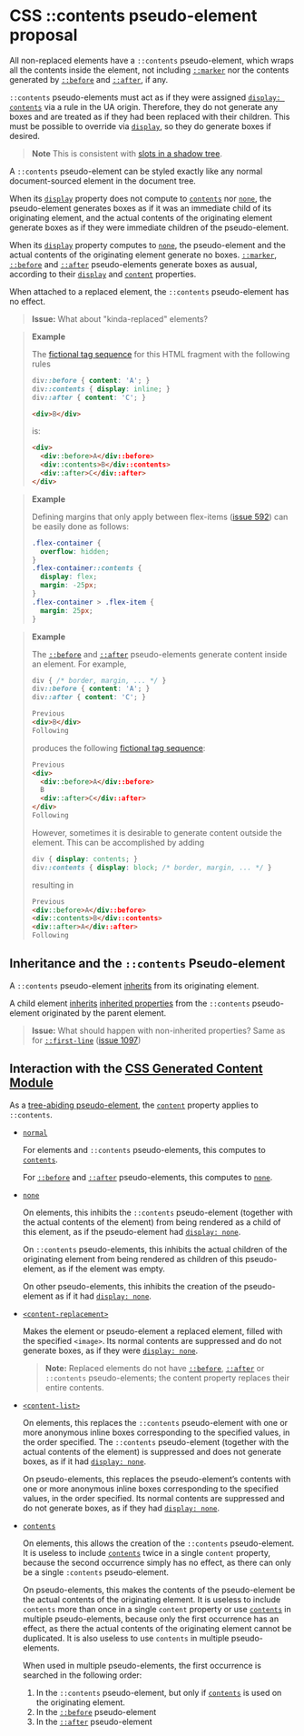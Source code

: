 # CSS ::contents pseudo-element proposal

All non-replaced elements have a `::contents` pseudo-element, which wraps all the contents inside the element, not including [`::marker`](https://drafts.csswg.org/css-pseudo-4/#marker-pseudo) nor the contents generated by [`::before`](https://www.w3.org/TR/css-pseudo-4/#selectordef-before) and [`::after`](https://www.w3.org/TR/css-pseudo-4/#selectordef-after), if any.

`::contents` pseudo-elements must act as if they were assigned [`display: contents`](https://www.w3.org/TR/css-display-3/#valdef-display-contents) via a rule in the UA origin. Therefore, they do not generate any boxes and are treated as if they had been replaced with their children. This must be possible to override via [`display`](https://www.w3.org/TR/css-display-3/#the-display-properties), so they do generate boxes if desired.

> **Note**
> This is consistent with [slots in a shadow tree](https://drafts.csswg.org/css-scoping/#slots-in-shadow-tree).

A `::contents` pseudo-element can be styled exactly like any normal document-sourced element in the document tree.

When its [`display`](https://www.w3.org/TR/css-display-3/#the-display-properties) property does not compute to [`contents`](https://www.w3.org/TR/css-display-3/#valdef-display-contents) nor [`none`](https://www.w3.org/TR/css-display-3/#valdef-display-none), the pseudo-element generates boxes as if it was an immediate child of its originating element, and the actual contents of the originating element generate boxes as if they were immediate children of the pseudo-element.

When its [`display`](https://www.w3.org/TR/css-display-3/#the-display-properties) property computes to [`none`](https://www.w3.org/TR/css-display-3/#valdef-display-none), the pseudo-element and the actual contents of the originating element generate no boxes. [`::marker`](https://drafts.csswg.org/css-pseudo-4/#marker-pseudo), [`::before`](https://www.w3.org/TR/css-pseudo-4/#selectordef-before) and [`::after`](https://www.w3.org/TR/css-pseudo-4/#selectordef-after) pseudo-elements generate boxes as ausual, according to their [`display`](https://www.w3.org/TR/css-display-3/#the-display-properties) and [`content`](https://drafts.csswg.org/css-content-3/#content-property) properties.

When attached to a replaced element, the `::contents` pseudo-element has no effect.

> **Issue:** 
> What about "kinda-replaced" elements?

> **Example**
> 
> The [fictional tag sequence](https://www.w3.org/TR/css-pseudo-4/#fictional-tag-sequence) for this HTML fragment with the following rules
> 
> ```css
> div::before { content: 'A'; }
> div::contents { display: inline; }
> div::after { content: 'C'; }
> ```
> ```html
> <div>B</div>
> ```
> 
> is:
> 
> ```html
> <div>
>   <div::before>A</div::before>
>   <div::contents>B</div::contents>
>   <div::after>C</div::after>
> </div>
> ```

> **Example**
> 
> Defining margins that only apply between flex-items ([issue 592](https://github.com/w3c/csswg-drafts/issues/592)) can be easily done as follows:
> 
> ```css
> .flex-container {
>   overflow: hidden;
> }
> .flex-container::contents {
>   display: flex;
>   margin: -25px;
> }
> .flex-container > .flex-item {
>   margin: 25px;
> }
> ```

> **Example**
> 
> The [`::before`](https://www.w3.org/TR/css-pseudo-4/#selectordef-before) and [`::after`](https://www.w3.org/TR/css-pseudo-4/#selectordef-after) pseudo-elements generate content inside an element. For example,
> 
> ```css
> div { /* border, margin, ... */ }
> div::before { content: 'A'; }
> div::after { content: 'C'; }
> ```
> ```html
> Previous
> <div>B</div>
> Following
> ```
>
> produces the following [fictional tag sequence](https://www.w3.org/TR/css-pseudo-4/#fictional-tag-sequence):
> 
> ```html
> Previous
> <div>
>   <div::before>A</div::before>
>   B
>   <div::after>C</div::after>
> </div>
> Following
> ```
> 
> However, sometimes it is desirable to generate content outside the element. This can be accomplished by adding
> 
> ```css
> div { display: contents; }
> div::contents { display: block; /* border, margin, ... */ }
> ```
>
> resulting in
>
> ```html
> Previous
> <div::before>A</div::before>
> <div::contents>B</div::contents>
> <div::after>A</div::after>
> Following
> ```

## Inheritance and the `::contents` Pseudo-element

A `::contents` pseudo-element [inherits](https://www.w3.org/TR/css-cascade-4/#inheriting) from its originating element.

A child element [inherits](https://www.w3.org/TR/css-cascade-4/#inheriting) [inherited properties](https://www.w3.org/TR/css-cascade-4/#inherited-property) from the `::contents` pseudo-element originated by the parent element.

> **Issue:**
> What should happen with non-inherited properties? Same as for [`::first-line`](https://www.w3.org/TR/css-pseudo-4/#first-line-pseudo) ([issue 1097](https://github.com/w3c/csswg-drafts/issues/1097))

## Interaction with the [CSS Generated Content Module](https://drafts.csswg.org/css-content/)

As a [tree-abiding pseudo-element](https://www.w3.org/TR/css-pseudo-4/#treelike), the [`content`](https://drafts.csswg.org/css-content/#content-property) property applies to `::contents`.

 - [`normal`](https://drafts.csswg.org/css-content/#valdef-content-normal)
 
    For elements and `::contents` pseudo-elements, this computes to [`contents`](https://drafts.csswg.org/css-content/#valdef-content-contents).
    
    For [`::before`](https://www.w3.org/TR/css-pseudo-4/#selectordef-before) and [`::after`](https://www.w3.org/TR/css-pseudo-4/#selectordef-after) pseudo-elements, this computes to [`none`](https://drafts.csswg.org/css-content/#valdef-content-none).
    
 - [`none`](https://drafts.csswg.org/css-content/#valdef-content-none)
  
    On elements, this inhibits the `::contents` pseudo-element (together with the actual contents of the element) from being rendered as a child of this element, as if the pseudo-element had [`display: none`](https://www.w3.org/TR/css-display-3/#valdef-display-none).
    
    On `::contents` pseudo-elements, this inhibits the actual children of the originating element from being rendered as children of this pseudo-element, as if the element was empty. 

    On other pseudo-elements, this inhibits the creation of the pseudo-element as if it had [`display: none`](https://www.w3.org/TR/css-display-3/#valdef-display-none).
    
 - [`<content-replacement>`](https://drafts.csswg.org/css-content/#typedef-content-content-replacement)
 
    Makes the element or pseudo-element a replaced element, filled with the specified `<image>`. Its normal contents are suppressed and do not generate boxes, as if they were [`display: none`](https://www.w3.org/TR/css-display-3/#valdef-display-none).

    > **Note:** Replaced elements do not have [`::before`](https://www.w3.org/TR/css-pseudo-4/#selectordef-before), [`::after`](https://www.w3.org/TR/css-pseudo-4/#selectordef-after) or `::contents` pseudo-elements; the content property replaces their entire contents.

 - [`<content-list>`](https://drafts.csswg.org/css-content/#typedef-content-content-list)
 
    On elements, this replaces the `::contents` pseudo-element with one or more anonymous inline boxes corresponding to the specified values, in the order specified. The `::contents` pseudo-element (together with the actual contents of the element) is suppressed and does not generate boxes, as if it had [`display: none`](https://www.w3.org/TR/css-display-3/#valdef-display-none).
    
    On pseudo-elements, this replaces the pseudo-element’s contents with one or more anonymous inline boxes corresponding to the specified values, in the order specified. Its normal contents are suppressed and do not generate boxes, as if they had [`display: none`](https://www.w3.org/TR/css-display-3/#valdef-display-none).
    
 - [`contents`](https://drafts.csswg.org/css-content/#valdef-content-contents)
 
    On elements, this allows the creation of the `::contents` pseudo-element. It is useless to include [`contents`](https://drafts.csswg.org/css-content/#valdef-content-contents) twice in a single `content` property, because the second occurrence simply has no effect, as there can only be a single `:contents` pseudo-element.
    
    On pseudo-elements, this makes the contents of the pseudo-element be the actual contents of the originating element. It is useless to include `contents` more than once in a single `content` property or use [`contents`](https://drafts.csswg.org/css-content/#valdef-content-contents) in multiple pseudo-elements, because only the first occurrence has an effect, as there the actual contents of the originating element cannot be duplicated. It is also useless to use `contents` in multiple pseudo-elements.
    
    When used in multiple pseudo-elements, the first occurrence is searched in the following order:
    
    1. In the `::contents` pseudo-element, but only if [`contents`](https://drafts.csswg.org/css-content/#valdef-content-contents) is used on the originating element.
    2. In the [`::before`](https://www.w3.org/TR/css-pseudo-4/#selectordef-before) pseudo-element
    3. In the [`::after`](https://www.w3.org/TR/css-pseudo-4/#selectordef-after) pseudo-element
